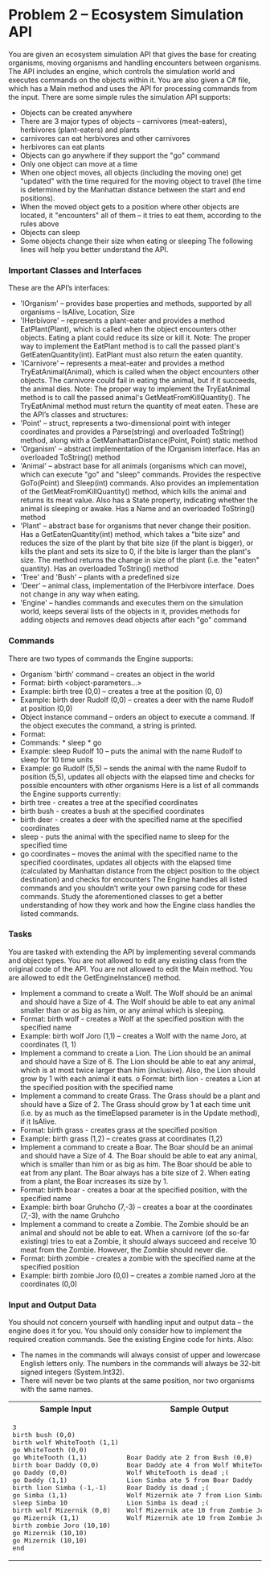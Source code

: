 Problem 2 – Ecosystem Simulation API
==================================
You are given an ecosystem simulation API that gives the base for creating organisms, moving organisms and handling encounters between organisms. The API includes an engine, which controls the simulation world and executes commands on the objects within it. You are also given a C# file, which has a Main method and uses the API for processing commands from the input.
There are some simple rules the simulation API supports:
*	Objects can be created anywhere
*	There are 3 major types of objects – carnivores (meat-eaters), herbivores (plant-eaters) and plants
*	carnivores can eat herbivores and other carnivores
   *	herbivores can eat plants
*	Objects can go anywhere if they support the "go" command
   *	Only one object can move at a time
   *	When one object moves, all objects (including the moving one) get "updated" with the time required for the moving object to travel (the time is determined by the Manhattan distance between the start and end positions).
   *	When the moved object gets to a position where other objects are located, it "encounters" all of them – it tries to eat them, according to the rules above
*	Objects can sleep
*	Some objects change their size when eating or sleeping
The following lines will help you better understand the API.
### Important Classes and Interfaces
These are the API’s interfaces:
* 'IOrganism' – provides base properties and methods, supported by all organisms – IsAlive, Location, Size
*	'IHerbivore' – represents a plant-eater and provides a method EatPlant(Plant), which is called when the object encounters other objects. Eating a plant could reduce its size or kill it. Note: The proper way to implement the EatPlant method is to call the passed plant's GetEatenQuantity(int). EatPlant must also return the eaten quantity.
*	'ICarnivore' – represents a meat-eater and provides a method TryEatAnimal(Animal), which is called when the object encounters other objects. The carnivore could fail in eating the animal, but if it succeeds, the animal dies. Note: The proper way to implement the TryEatAnimal method is to call the passed animal's GetMeatFromKillQuantity(). The TryEatAnimal method must return the quantity of meat eaten.
These are the API’s classes and structures:
*	'Point' – struct, represents a two-dimensional point with integer coordinates and provides a Parse(string) and overloaded ToString() method, along with a GetManhattanDistance(Point, Point) static method
*	'Organism' – abstract implementation of the IOrganism interface. Has an overloaded ToString() method
*	'Animal' – abstract base for all animals (organisms which can move), which can execute "go" and "sleep" commands. Provides the respective GoTo(Point) and Sleep(int) commands. Also provides an implementation of the GetMeatFromKillQuantity() method, which kills the animal and returns its meat value. Also has a State property, indicating whether the animal is sleeping or awake. Has a Name and an overloaded ToString() method
*	'Plant' – abstract base for organisms that never change their position. Has a GetEatenQuantity(int) method, which takes a "bite size" and reduces the size of the plant by that bite size (if the plant is bigger), or kills the plant and sets its size to 0, if the bite is larger than the plant's size. The method returns the change in size of the plant (i.e. the "eaten" quantity). Has an overloaded ToString() method
*	'Tree' and 'Bush' – plants with a predefined size 
*	'Deer' – animal class, implementation of the IHerbivore interface. Does not change in any way when eating.
*	'Engine' – handles commands and executes them on the simulation world, keeps several lists of the objects in it, provides methods for adding objects and removes dead objects after each "go" command
### Commands
There are two types of commands the Engine supports:	
*	Organism 'birth' command – creates an object in the world
   *	Format: birth <object-type-name> <object-parameters…>
   *	Example: birth tree (0,0) – creates a tree at the position (0, 0)
   *	Example: birth deer Rudolf (0,0) – creates a deer with the name Rudolf at position (0,0)
*	Object instance command – orders an object to execute a command. If the object executes the command, a string is printed.
   *	Format: <command-name> <object-name> <command-parameters>
   *	Commands:
      *	sleep <object-name> <time>
      *	go <object-name> <position> 
   *	Example: sleep Rudolf 10 – puts the animal with the name Rudolf to sleep for 10 time units
   *	Example: go Rudolf (5,5) – sends the animal with the name Rudolf to position (5,5), updates all objects with the elapsed time and checks for possible encounters with other organisms
Here is a list of all commands the Engine supports currently:
*	birth tree <position> - creates a tree at the specified coordinates
*	birth bush <position> - creates a bush at the specified coordinates
*	birth deer <name> <coordinates> - creates a deer with the specified name at the specified coordinates
*	sleep <name> <time> - puts the animal with the specified name to sleep for the specified time
*	go <name> coordinates – moves the animal with the specified name to the specified coordinates, updates all objects with the elapsed time (calculated by Manhattan distance from the object position to the object destination) and checks for encounters
The Engine handles all listed commands and you shouldn’t write your own parsing code for these commands.
Study the aforementioned classes to get a better understanding of how they work and how the Engine class handles the listed commands.
### Tasks
You are tasked with extending the API by implementing several commands and object types. You are not allowed to edit any existing class from the original code of the API. You are not allowed to edit the Main method. You are allowed to edit the GetEngineInstance() method.
*	Implement a command to create a Wolf. The Wolf should be an animal and should have a Size of 4. The Wolf should be able to eat any animal smaller than or as big as him, or any animal which is sleeping.
   *	Format: birth wolf <name> <position> - creates a Wolf at the specified position with the specified name
   *	Example: birth wolf Joro (1,1) – creates a Wolf with the name Joro, at coordinates (1, 1)
*	Implement a command to create a Lion. The Lion should be an animal and should have a Size of 6. The Lion should be able to eat any animal, which is at most twice larger than him (inclusive). Also, the Lion should grow by 1 with each animal it eats.
o	Format: birth lion <name> <position> - creates a Lion at the specified position with the specified name
*	Implement a command to create Grass. The Grass should be a plant and should have a Size of 2. The Grass should grow by 1 at each time unit (i.e. by as much as the timeElapsed parameter is in the Update method), if it IsAlive.
   *	Format: birth grass <position> - creates grass at the specified position
   * Example: birth grass (1,2) – creates grass at coordinates (1,2)
*	Implement a command to create a Boar. The Boar should be an animal and should have a Size of 4. The Boar should be able to eat any animal, which is smaller than him or as big as him. The Boar should be able to eat from any plant. The Boar always has a bite size of 2. When eating from a plant, the Boar increases its size by 1.
   *	Format: birth boar <name> <position> - creates a boar at the specified position, with the specified name
   *	Example: birth boar Gruhcho (7,-3) – creates a boar at the coordinates (7,-3), with the name Gruhcho
*	Implement a command to create a Zombie. The Zombie should be an animal and should not be able to eat. When a carnivore (of the so-far existing) tries to eat a Zombie, it should always succeed and receive 10 meat from the Zombie. However, the Zombie should never die. 
   *	Format: birth zombie <name> <position> - creates a zombie with the specified name at the specified position
   *	Example: birth zombie Joro (0,0) – creates a zombie named Joro at the coordinates (0,0)
### Input and Output Data
You should not concern yourself with handling input and output data – the engine does it for you. You should only consider how to implement the required creation commands. See the existing Engine code for hints. Also:
*	The names in the commands will always consist of upper and lowercase English letters only. The numbers in the commands will always be 32-bit signed integers (System.Int32).
*	There will never be two plants at the same position, nor two organisms with the same names.

<table>
    <tr>
        <th>Sample Input</th>
        <th>Sample Output</th>
    </tr>
    <tr>
        <td>
<pre>3
birth bush (0,0)
birth wolf WhiteTooth (1,1)
go WhiteTooth (0,0)
go WhiteTooth (1,1)
birth boar Daddy (0,0)
go Daddy (0,0)
go Daddy (1,1)
birth lion Simba (-1,-1)
go Simba (1,1)
sleep Simba 10
birth wolf Mizernik (0,0)
go Mizernik (1,1)
birth zombie Joro (10,10)
go Mizernik (10,10)
go Mizernik (10,10) 
end</pre>
        </td>
        <td>
<pre>Boar Daddy ate 2 from Bush (0,0)
Boar Daddy ate 4 from Wolf WhiteTooth
Wolf WhiteTooth is dead ;(
Lion Simba ate 5 from Boar Daddy
Boar Daddy is dead ;(
Wolf Mizernik ate 7 from Lion Simba
Lion Simba is dead ;(
Wolf Mizernik ate 10 from Zombie Joro
Wolf Mizernik ate 10 from Zombie Joro</pre>
        </td>
    </tr>
</table>

